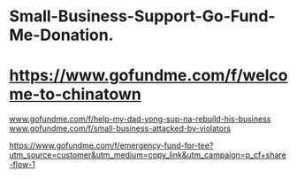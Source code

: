 # Small-Business-Support-Go-Fund-Me-Donation.

# https://www.gofundme.com/f/welcome-to-chinatown
www.gofundme.com/f/help-my-dad-yong-sup-na-rebuild-his-business  www.gofundme.com/f/small-business-attacked-by-violators

https://www.gofundme.com/f/emergency-fund-for-tee?utm_source=customer&utm_medium=copy_link&utm_campaign=p_cf+share-flow-1

